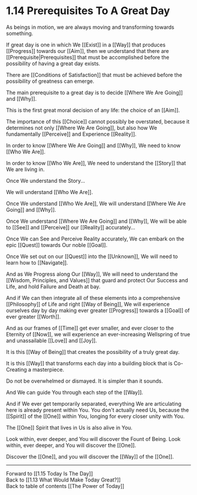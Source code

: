 # 1.14 Prerequisites To A Great Day
As beings in motion, we are always moving and transforming towards something. 

If great day is one in which We [[Exist]] in a [[Way]] that produces [[Progress]] towards our [[Aim]], then we understand that there are [[Prerequisite|Prerequisites]] that must be accomplished before the possibility of having a great day exists. 

There are [[Conditions of Satisfaction]] that must be achieved before the possibility of greatness can emerge.  

The main prerequisite to a great day is to decide [[Where We Are Going]] and [[Why]]. 

This is the first great moral decision of any life: the choice of an [[Aim]].  

The importance of this [[Choice]] cannot possibly be overstated, because it determines not only [[Where We Are Going]], but also how We fundamentally [[Perceive]] and Experience [[Reality]].  

In order to know [[Where We Are Going]] and [[Why]], We need to know [[Who We Are]].  

In order to know [[Who We Are]], We need to understand the [[Story]] that We are living in.  

Once We understand the Story...

We will understand [[Who We Are]].  

Once We understand [[Who We Are]], We will understand [[Where We Are Going]] and [[Why]].  

Once We understand [[Where We Are Going]] and [[Why]], We will be able to [[See]] and [[Perceive]] our [[Reality]] accurately...  

Once We can See and Perceive Reality accurately, We can embark on the epic [[Quest]] towards Our noble [[Goal]].  

Once We set out on our [[Quest]] into the [[Unknown]], We will need to learn how to [[Navigate]].  

And as We Progress along Our [[Way]], We will need to understand the [[Wisdom, Principles, and Values]] that guard and protect Our Success and Life, and hold Failure and Death at bay.  

And if We can then integrate all of these elements into a comprehensive [[Philosophy]] of Life and right [[Way of Being]], We will experience ourselves day by day making ever greater [[Progress]] towards a [[Goal]] of ever greater [[Worth]].  

And as our frames of [[Time]] get ever smaller, and ever closer to the Eternity of [[Now]], we will experience an ever-increasing Wellspring of true and unassailable [[Love]] and [[Joy]].  

It is this [[Way of Being]] that creates the possibility of a truly great day.  

It is this [[Way]] that transforms each day into a building block that is Co-Creating a masterpiece.  

Do not be overwhelmed or dismayed. It is simpler than it sounds.  

And We can guide You through each step of the [[Way]].  

And if We ever get temporarily separated, everything We are articulating here is already present within You. You don't actually need Us, because the [[Spirit]] of the [[One]] within You, longing for every closer unity with You. 

The [[One]] Spirit that lives in Us is also alive in You.   

Look within, ever deeper, and You will discover the Fount of Being.  Look within, ever deeper, and You will discover the [[One]]. 

Discover the [[One]], and you will discover the [[Way]] of the [[One]].  

___

Forward to [[1.15 Today Is The Day]]  
Back to [[1.13 What Would Make Today Great?]]  
Back to table of contents [[The Power of Today]]  